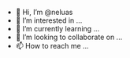 - 👋 Hi, I’m @neluas
- 👀 I’m interested in ...
- 🌱 I’m currently learning ...
- 💞️ I’m looking to collaborate on ...
- 📫 How to reach me ...

<!---
neluas/neluas is a ✨ special ✨ repository because its `README.md` (this file) appears on your GitHub profile.
You can click the Preview link to take a look at your changes.
--->
